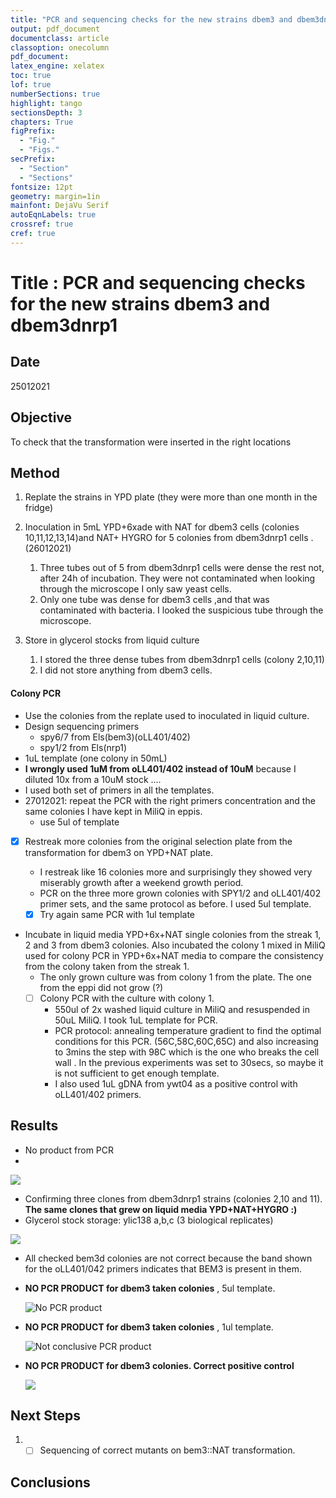 ```yaml
---
title: "PCR and sequencing checks for the new strains dbem3 and dbem3dnrp1 "
output: pdf_document
documentclass: article
classoption: onecolumn
pdf_document:
latex_engine: xelatex
toc: true
lof: true
numberSections: true
highlight: tango
sectionsDepth: 3
chapters: True
figPrefix:
  - "Fig."
  - "Figs."
secPrefix:
  - "Section"
  - "Sections"
fontsize: 12pt
geometry: margin=1in
mainfont: DejaVu Serif
autoEqnLabels: true
crossref: true
cref: true
---
```




# Title : PCR and sequencing checks for the new strains dbem3 and dbem3dnrp1 

## Date

25012021

## Objective

To check that the transformation were inserted in the right locations

## Method

1.  Replate the strains in YPD plate (they were more than one month in the fridge)

2. Inoculation in 5mL YPD+6xade with NAT for dbem3 cells (colonies 10,11,12,13,14)and NAT+ HYGRO for 5 colonies from  dbem3dnrp1 cells . (26012021)
   1. Three tubes out of 5 from dbem3dnrp1 cells were dense the rest not, after 24h of incubation. They were not contaminated when looking through the microscope I only saw yeast cells. 
   2. Only one tube was dense for dbem3 cells ,and that was contaminated with bacteria. I looked the suspicious tube through the microscope. 


3. Store in glycerol stocks from liquid culture
   1. I stored the three dense tubes from dbem3dnrp1 cells (colony 2,10,11)
   2. I did not store anything from dbem3 cells. 

#### Colony PCR 

  - Use the colonies from the replate used to inoculated in liquid culture. 
  - Design sequencing primers 
    - spy6/7 from Els(bem3)(oLL401/402)
    - spy1/2 from Els(nrp1)
   - 1uL template (one colony in 50mL)
   - **I wrongly used 1uM from oLL401/402 instead of 10uM** because I diluted 10x from a 10uM stock .... 
   - I used both set of primers in all the templates. 
 - 27012021: repeat the PCR with the right primers concentration and the same colonies I have kept in MiliQ in eppis. 
   - use 5ul of template
 - [x] Restreak more colonies from the original selection plate from the transformation for dbem3 on YPD+NAT plate. 
   - I restreak like 16 colonies more and surprisingly they showed very miserably growth after a weekend growth period. 
   - PCR on the three more grown colonies with SPY1/2 and oLL401/402 primer sets, and the same protocol as before. I used 5ul template.
     
   -  [x] Try again same PCR with 1ul template
  
  - Incubate in liquid media YPD+6x+NAT single colonies from the streak 1, 2 and 3 from dbem3 colonies. Also incubated the colony 1 mixed in MiliQ used for colony PCR in YPD+6x+NAT media to compare the consistency from the colony taken from the streak 1. 
    - The only grown culture was from colony 1 from the plate. The one from the eppi did not grow (?)
    - [ ] Colony PCR with the culture with colony 1. 
      -  550ul  of 2x washed liquid culture in MiliQ and resuspended in 50uL MiliQ. I took 1uL template for PCR. 
      -  PCR protocol: annealing temperature gradient to find the optimal conditions for this PCR. (56C,58C,60C,65C) and also increasing to 3mins the step with 98C which is the one who breaks the cell wall . In the previous experiments was set to 30secs, so maybe it is not sufficient to get enough template.
      -  I also used 1uL gDNA from ywt04 as a positive control with oLL401/402 primers.  
  

## Results

- No product from PCR
- 
![](../images/27012021-PCR-test-nrp1-bem3-MISTAKE-WITH-BEM3-PRIMERS-CONCENTRATION.png)

- Confirming three clones from dbem3dnrp1 strains (colonies 2,10 and 11). **The same clones that grew on liquid media YPD+NAT+HYGRO :)**
- Glycerol stock storage: ylic138 a,b,c (3 biological replicates)
  
![](../images/28012020-PCR-dbem3-dbem3dnrp1-spy1_2-oLL401_402.png)

  - All checked bem3d colonies are not correct because the band shown for the oLL401/042 primers indicates that BEM3 is present in them.
  - **NO PCR PRODUCT for dbem3 taken colonies** , 5ul template. 
  
    ![No PCR product](../images/02022021-FAILURE-check-for-dbem3-colonies.png)
    
  - **NO PCR PRODUCT for dbem3 taken colonies** , 1ul template. 
  
    ![Not conclusive PCR product](../images/02022021-FAILURE-check-for-dbem3-colonies-1ul-template.png)
  
- **NO PCR PRODUCT for dbem3 colonies. Correct positive control**
  
  ![](../images/04022021-FAILURE-dbem3-colony-PCR-good-positive-control.png)

## Next Steps

1. - [ ] Sequencing of correct mutants on bem3::NAT transformation. 

## Conclusions